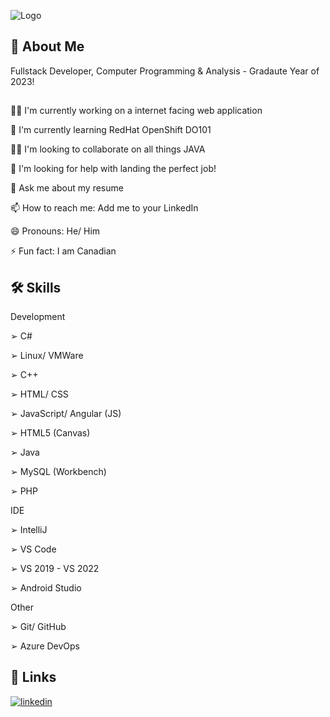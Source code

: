 
![Logo](https://www.animatedimages.org/data/media/56/animated-computer-image-0085.gif)


## 🍁 About Me
Fullstack Developer, Computer Programming & Analysis - Gradaute Year of 2023!

## 
👩‍💻 I'm currently working on a internet facing web application

🧠 I'm currently learning RedHat OpenShift DO101

👯‍♀️ I'm looking to collaborate on all things JAVA

🤔 I'm looking for help with landing the perfect job!

💬 Ask me about my resume

📫 How to reach me: Add me to your LinkedIn

😄 Pronouns: He/ Him

⚡️ Fun fact: I am Canadian


## 🛠 Skills
Development

➢ C# 

➢ Linux/ VMWare 

➢ C++ 

➢ HTML/ CSS 

➢ JavaScript/ Angular (JS) 

➢ HTML5 (Canvas) 

➢ Java 

➢ MySQL (Workbench) 

➢ PHP 

IDE

➢ IntelliJ 

➢ VS Code

➢ VS 2019 - VS 2022

➢ Android Studio

Other

➢ Git/ GitHub

➢ Azure DevOps


## 🔗 Links
[![linkedin](https://img.shields.io/badge/linkedin-0A66C2?style=for-the-badge&logo=linkedin&logoColor=white)](https://www.linkedin.com/in/cameron-d-816308b2/)


